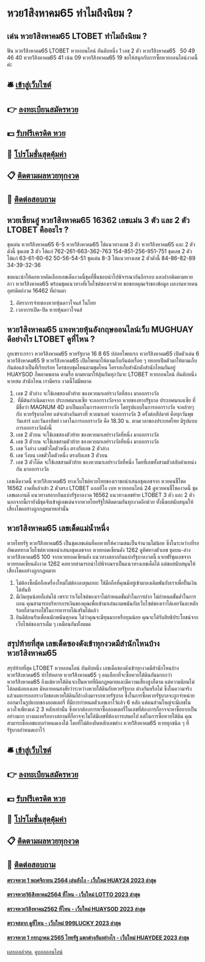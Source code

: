 # หวย1สิงหาคม65 ทำไมถึงนิยม ?
## เด่น หวย1สิงหาคม65 LTOBET ทำไมถึงนิยม ?
ฟัน หวย1สิงหาคม65 LTOBET หวยออนไลน์ อันดับหนึ่ง 1
เลข 2 ตัว หวย1สิงหาคม65   50 49 46 40 หวย1สิงหาคม65 41
เน้น 09 หวย1สิงหาคม65 19
ขอให้สนุกกับการซื้อหวยออนไลน์งวดนี้ค่ะ

## 🛎 [เข้าสู่เว็บไซต์](https://bit.ly/3BG5bNw)
## 👉 [ลงทะเบียนสมัครหวย](https://bit.ly/3BG5bNw)
## 💵 [รับฟรีเครดิต หวย](https://bit.ly/3C3mvgS)
## 👑 [โปรโมชั่นสุดคุ้มค่า](https://bit.ly/3C3mvgS)
## 📋 [ติดตามผลหวยทุกงวด](https://bit.ly/3C3mvgS)
## 📱 [ติดต่อสอบถาม](https://bit.ly/3C3mvgS)

## หวยเซียนอู๋ หวย1สิงหาคม65 16362 เลขแม่น 3 ตัว และ 2 ตัว LTOBET คืออะไร ?
ชุดเด่น หวย1สิงหาคม65 6-5 หวย1สิงหาคม65 ได้แนวทางเลข 3 ตัว หวย1สิงหาคม65 และ 2 ตัวดังนี้
ชุดเลข 3 ตัว ได้แก่
762-261-663-362-763
154-851-256-951-751
ชุดเลข 2 ตัว ได้แก่
63-61-60-62
50-56-54-51
ชุดเด่น 8-3 ได้แนวทางเลข 2 ตัวดังนี้
84-86-82-89
34-39-32-36

ขอแนะนำให้คอหวยคัดเลือกเลขเด็ดงวดนี้ชุดที่ชื่นชอบนำไปพิจารณากันอีกรอบ และฝากติดตามหวยลาว หวย1สิงหาคม65 พร้อมชุดแนวทางที่เว็บไซต์ของเราด้วย
ขอขอบคุณเจ้าของข้อมูล
ผลงานหวยคนอุตรดิตถ์งวด 16462 ที่ผ่านมา
1. อัตราการจ่ายของหวยหุ้นดาวโจนส์ ในไทย
2. เวลาการเปิด-ปิด หวยหุ้นดาวโจนส์

## หวย1สิงหาคม65 แทงหวยหุ้นอังกฤษออนไลน์เว็บ MUGHUAY ดีอย่างไร LTOBET ดูที่ไหน ?
กูยเซราะกราว หวย1สิงหาคม65 หวยรัฐบาล 16 8 65 ปล่อยโพยแรก หวย1สิงหาคม65 เปิดตัวเด่น 6 หวย1สิงหาคม65 9 หวย1สิงหาคม65 เปิดโพยมาให้ตามเก็บกันต่อเรื่อย ๆ ทยอยเปิดตัวมาให้ตามเก็บกันต่อแล้วเป็นที่เรียบร้อย ใครชอบชุดไหนตามชุดไหน ใครรอเก็บสำนักดังสำนักไหนกันอยู่ HUAYSOD ก็พลาดพลาด ตามรื้อ ตามหามาให้ลุ้นกันทุกวันจะ LTOBET หวยออนไลน์ อันดับหนึ่ง หวยสด สำนักไหน เรามีครบ งวดนี้ไม่มีพลาด
1. เลข 2 ตัวล่าง จะใช้เลขสองตัวท้าย ของหวยมาเลย์รางวัลที่สอง มาออกรางวัล
2.  ที่มีต้นกำเนิดมาจาก ประเทศมาเลเซีย จะออกรางวัลจาก หวยของทางรัฐบาล ประเทศมาเลเซีย ที่มีชื่อว่า MAGNUM 4D มาเป็นผลในการออกราางวัล โดยรูปแบบในการออกรางวัล จะคล้ายๆกับ หวยรัฐบาลไทย แต่จะต่างกันตรงที่ หวยมาเลย์ จะออกรางวัล 3 ครั้งต่อสัปดาห์ คือทุกวันพุธ วันเสาร์ และวันอาทิตย์ เวลาในการออกรางวัล คือ 18.30 น. ตามเวลาของประเทศไทย มีรูปแบบการออกรางวัลดังนี้
3. เลข 2 ตัวบน จะใช้เลขสองตัวท้าย ของหวยมาเลย์รางวัลที่หนึ่ง มาออกรางวัล
4. เลข 3 ตัวบน จะใช้เลขสามตัวท้าย ของหวยมาเลย์รางวัลที่หนึ่ง มาออกรางวัล
5. เลข วิ่งล่าง เลขตัวใดตัวหนึ่ง ตรงกับเลข 2 ตัวล่าง
6. เลข วิ่งบน เลขตัวใดตัวหนึ่ง ตรงกับเลข 3 ตัวบน
7. เลข 3 ตัวโต๊ด จะใช้เลขสามตัวท้าย ของหวยมาเลย์รางวัลที่หนึ่ง โดยที่เลขทั้งสามตัวสลับตำแหน่งกัน มาออกรางวัล

เลขเด็ดงวดนี้ หวย1สิงหาคม65 ทางเว็บไซต์หวยไทยของเราขอนำเสนอชุดเลขจาก หวยคนชี้โชค 16562 งวดที่แล้วเข้า 2 ตัวตรง LTOBET แอลทีโอ เบท หวยออนไลน์ 24 ดูหวยคนชี้โชคงวดนี้ ชุดเลขผลงานดี แนวทางสลากกินแบ่งรัฐบาลงวด 16562 แนวทางเลขท้าย LTOBET 3 ตัว และ 2 ตัว นอกจากนี้เรายังมีชุดจับเข้าคู่เลขเด่นจากหวยไทยรัฐให้ติดตามกันทุกงวดอีกด้วย ทั้งนี้ขอสนับสนุนให้เสี่ยงโชคอย่างถูกกฎหมายเท่านั้น

## หวย1สิงหาคม65 เลขเด็ดแม่น้ำหนึ่ง
หวยไทยรัฐ หวย1สิงหาคม65 เป็นชุดเลขเด่นที่คอหวยให้ความสนเป็นจำนวนไม่น้อย ซึ่งในระหว่างที่รออัพเดททางเว็บไซต์หวยขอนำเสนอชุดเลขจาก หวยยอดเซียนดัง 1262 ดูทิศทางตัวเลข ชุดบน-ล่าง หวย1สิงหาคม65 100 จากหวยยอดเซียนดัง แนวทางสลากกินแบ่งรัฐบาลงวดนี้ แจกฟรีชุดเลขจากหวยยอดเซียนดังงวด 1262 คอหวยสามารถนำไปพิจาณราเป็นแนวทางเลขเด็ดได้ แต่ขอสนับสนุนให้เสี่ยงโชคอย่างถูกกฎหมาย
1. ไม่ต้องซื้อมือถือเครื่องใหม่ไม่ต้องลงทุนเยอะ ใช้มือถือที่คุณมีอยู่เข้ามาลงเดิมพันกับเราเพื่อปั้นเงินได้ทันที
2. มีเงินทุนน้อยก็เล่นได้ เพราะว่าเว็บไซต์ของเราไม่กำหนดขั้นต่ำในการฝาก ไม่กำหนดขั้นต่ำในการถอน คุณสามารถบริหารการเงินของคุณเพื่อเข้ามาเล่นเกมพนันกับเว็บไซต์ของเราได้เลยวันละหลักร้อยก็สามารถใช้ในการหารายได้เสริมได้แล้ว
3. ยินดีต้อนรับเพื่อนนักพนันทุกคน ไม่ว่าคุณจะมีทุนมากหรือทุนน้อย คุณจะได้รับสิทธิประโยชน์จากเว็บไซต์ของเราเต็ม ๆ เหมือนกันทั้งหมด

## สรุปท้ายที่สุด เลขเด็ดซองดังเข้าทุกงวดมีสำนักไหนบ้าง หวย1สิงหาคม65
สรุปท้ายที่สุด LTOBET หวยออนไลน์ อันดับหนึ่ง เลขเด็ดซองดังเข้าทุกงวดมีสำนักไหนบ้าง หวย1สิงหาคม65 ทำให้หลาย หวย1สิงหาคม65 ๆ คนเลือกที่จะซื้อหวยใต้ดินกันมากกว่า หวย1สิงหาคม65 ถึงแม้หวยใต้ดินจะเป็นหวยที่ผิดกฎหมายและมีความเสี่ยงสูงก็ตาม แต่ความนิยมไม่ได้ลดน้อยลงเลย
มีหลายคนสงสัยว่าระหว่างหวยใต้ดินกับหวยรัฐบาล ต่างกันหรือไม่ ซึ่งในความจริงแล้วผลการออกรางวัลของหวยใต้ดินก็อ้างอิงมาจากหวยรัฐบาล
ซึ่งในการซื้อหวยรัฐบาลจะถูกจำหน่ายออกมาในรูปแบบของลอตเตอรี่ ที่มีการกำหนดตัวเลขเอาไว้แล้ว 6 หลัก แต่คนส่วนใหญ่จะมีเลขในดวงใจเพียงแค่ 2 3 หลักเท่านั้น ซึ่งหากต้องการหาซื้อลอตเตอรี่ในเลขที่ต้องการก็อาจจะหาซื้อยากเป็นอย่างมาก บางแผงหรือบางสถานที่ก็อาจจะไม่ได้มีเลขที่ต้องการเสมอไป
แต่ในการซื้อหวยใต้ดิน คุณสามารถซื้อเลขแบบกำหนดเองได้ โดยที่ไม่ต้องยึดหลักเลขต่าง หวย1สิงหาคม65 หวยทุกชนิด ๆ ที่รัฐบาลกำหนดเอาไว้

## 🛎 [เข้าสู่เว็บไซต์](https://bit.ly/3BG5bNw)
## 👉 [ลงทะเบียนสมัครหวย](https://bit.ly/3BG5bNw)
## 💵 [รับฟรีเครดิต หวย](https://bit.ly/3C3mvgS)
## 👑 [โปรโมชั่นสุดคุ้มค่า](https://bit.ly/3C3mvgS)
## 📋 [ติดตามผลหวยทุกงวด](https://bit.ly/3C3mvgS)
## 📱 [ติดต่อสอบถาม](https://bit.ly/3C3mvgS)

#### [ตรวจหวย 1 พฤศจิกายน 2564 เล่นยังไง - เว็บใหม่ HUAY24 2023 ล่าสุด](https://atom.io/themes/ตรวจหวย%201%20พฤศจิกายน%202564%20เล่นยังไง%20-%20เว็บใหม่%20huay24%202023%20ล่าสุด)
#### [ตรวจหวย16สิงหาคม2564 ที่ไหน - เว็บใหม่ LOTTO 2023 ล่าสุด](https://atom.io/themes/ตรวจหวย16สิงหาคม2564%20ที่ไหน%20-%20เว็บใหม่%20lotto%202023%20ล่าสุด)
#### [ตรวจหวย1สิงหาคม2562 ที่ไหน - เว็บใหม่ HUAYSOD 2023 ล่าสุด](https://atom.io/themes/ตรวจหวย1สิงหาคม2562%20ที่ไหน%20-%20เว็บใหม่%20huaysod%202023%20ล่าสุด)
#### [ตรวจสลาก ดูที่ไหน - เว็บใหม่ 999LUCKY 2023 ล่าสุด](https://atom.io/themes/ตรวจสลาก%20ดูที่ไหน%20-%20เว็บใหม่%20999lucky%202023%20ล่าสุด)
#### [ตรวจหวย 1 กรกฎาคม 2565 ไทยรัฐ แตกต่างกันอย่างไร - เว็บใหม่ HUAYDEE 2023 ล่าสุด](https://atom.io/themes/ตรวจหวย%201%20กรกฎาคม%202565%20ไทยรัฐ%20แตกต่างกันอย่างไร%20-%20เว็บใหม่%20huaydee%202023%20ล่าสุด)

[ผลบอลล่าสุด](https://siamsport.tv "ผลบอลล่าสุด"), [ดูบอลออนไลน์](https://siamsport.tv/ดูบอลสด "ดูบอลออนไลน์")